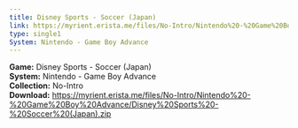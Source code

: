 ```yaml
---
title: Disney Sports - Soccer (Japan)
link: https://myrient.erista.me/files/No-Intro/Nintendo%20-%20Game%20Boy%20Advance/Disney%20Sports%20-%20Soccer%20(Japan).zip
type: single1
System: Nintendo - Game Boy Advance
---
```

<b>Game:</b> Disney Sports - Soccer (Japan)<br>
<b>System:</b> Nintendo - Game Boy Advance<br>
<b>Collection:</b> No-Intro<br>
<b>Download:</b> https://myrient.erista.me/files/No-Intro/Nintendo%20-%20Game%20Boy%20Advance/Disney%20Sports%20-%20Soccer%20(Japan).zip